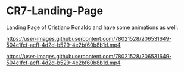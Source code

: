 # CR7-Landing-Page
Landing Page of Cristiano Ronaldo and have some animations as well.


https://user-images.githubusercontent.com/78021528/206531649-504c1fcf-acff-4d2d-b529-4e2bf60b8b1d.mp4



https://user-images.githubusercontent.com/78021528/206531649-504c1fcf-acff-4d2d-b529-4e2bf60b8b1d.mp4

